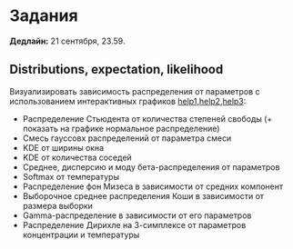 # Задания
**Дедлайн:** 21 сентября, 23.59.
## Distributions, expectation, likelihood
Визуализировать зависимость распределения от параметров с использованием интерактивных графиков [help1](https://matplotlib.org/stable/users/interactive.html),[help2](https://stackoverflow.com/questions/44329068/jupyter-notebook-interactive-plot-with-widgets),[help3](https://towardsdatascience.com/matplotlib-animations-in-jupyter-notebook-4422e4f0e389):
* Распределение Стьюдента от количества степеней свободы (+ показать на графике нормальное распределение)
* Смесь гауссовх распределений от параметра смеси
* KDE от ширины окна 
* KDE от количества соседей
* Среднее, дисперсию и моду бета-распределения от параметров
* Softmax от температуры
* Распределение фон Мизеса в зависимости от средних компонент
* Выборочное среднее распределения Коши в зависимости от размера выборки
* Gamma-распределение в зависимости от его параметров
* Распределение Дирихле на 3-симплексе от параметров концентрации и температуры 


